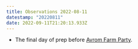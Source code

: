 ```yaml
---
title: Observations 2022-08-11
datestamp: "20220811"
date: 2022-09-11T21:20:13.933Z
---
```

- The final day of prep before [Avrom Farm Party](https://avromfarmparty.com).